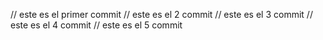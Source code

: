// este es el primer commit
// este es el 2 commit
// este es el 3 commit
// este es el 4 commit
// este es el 5 commit